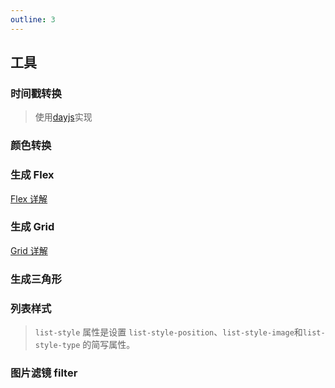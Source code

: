 ```yaml
---
outline: 3
---
```


## 工具

### 时间戳转换

> 使用[dayjs](https://dayjs.fenxianglu.cn/)实现

<Example path="example/css/generate/03" />

### 颜色转换

<Example path="example/css/generate/05" />

### 生成 Flex

[Flex 详解](./flex)

<Example path="example/css/generate/02" />

### 生成 Grid

[Grid 详解](./grid)

<!-- 这里放置动态生成Grid示例 -->

### 生成三角形

<Example path="example/css/generate/06" />

### 列表样式

> `list-style` 属性是设置 `list-style-position`、`list-style-image`和`list-style-type` 的简写属性。

<Example path="example/css/generate/04" />

### 图片滤镜 filter

<Example path="example/css/generate/01" />

<Comment />
